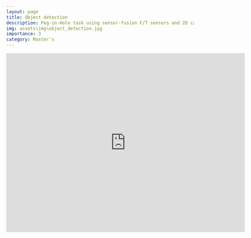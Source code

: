 ```yaml
---
layout: page
title: Object detection
description: Peg-in-Hole task using sensor-fusion F/T sensors and 2D camera image
img: assets\img\object_detection.jpg
importance: 3
category: Master's
---
```


<p align="center">
<iframe
    width="640"
    height="480"
    src="https://www.youtube.com/embed/n_HIcPXQ81U"
    frameborder="0"
    allow="autoplay; encrypted-media"
    allowfullscreen
>
</iframe>
</p>
